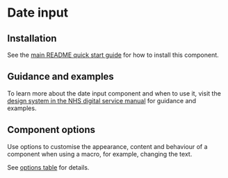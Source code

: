 # Date input

## Installation

See the [main README quick start guide](https://github.com/nhsuk/nhsuk-frontend#quick-start) for how to install this component.

## Guidance and examples

To learn more about the date input component and when to use it, visit the [design system in the NHS digital service manual](https://service-manual.nhs.uk/design-system/components/date-input) for guidance and examples.

## Component options

Use options to customise the appearance, content and behaviour of a component when using a macro, for example, changing the text.

See [options table](https://service-manual.nhs.uk/design-system/components/date-input#options-date-input-example) for details.
